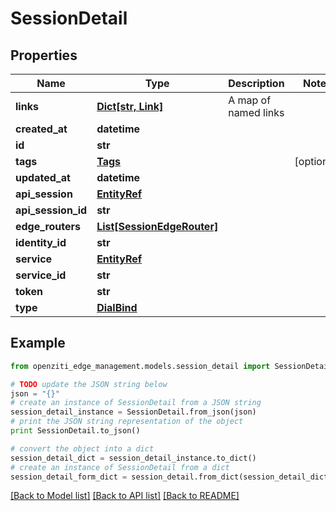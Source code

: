 # SessionDetail


## Properties
Name | Type | Description | Notes
------------ | ------------- | ------------- | -------------
**links** | [**Dict[str, Link]**](Link.md) | A map of named links | 
**created_at** | **datetime** |  | 
**id** | **str** |  | 
**tags** | [**Tags**](Tags.md) |  | [optional] 
**updated_at** | **datetime** |  | 
**api_session** | [**EntityRef**](EntityRef.md) |  | 
**api_session_id** | **str** |  | 
**edge_routers** | [**List[SessionEdgeRouter]**](SessionEdgeRouter.md) |  | 
**identity_id** | **str** |  | 
**service** | [**EntityRef**](EntityRef.md) |  | 
**service_id** | **str** |  | 
**token** | **str** |  | 
**type** | [**DialBind**](DialBind.md) |  | 

## Example

```python
from openziti_edge_management.models.session_detail import SessionDetail

# TODO update the JSON string below
json = "{}"
# create an instance of SessionDetail from a JSON string
session_detail_instance = SessionDetail.from_json(json)
# print the JSON string representation of the object
print SessionDetail.to_json()

# convert the object into a dict
session_detail_dict = session_detail_instance.to_dict()
# create an instance of SessionDetail from a dict
session_detail_form_dict = session_detail.from_dict(session_detail_dict)
```
[[Back to Model list]](../README.md#documentation-for-models) [[Back to API list]](../README.md#documentation-for-api-endpoints) [[Back to README]](../README.md)


